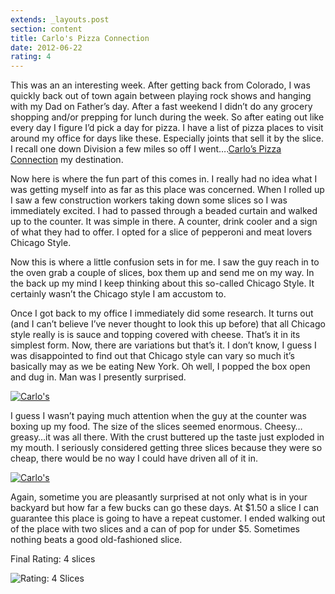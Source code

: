 ```yaml
---
extends: _layouts.post
section: content
title: Carlo's Pizza Connection
date: 2012-06-22
rating: 4
---
```


This was an an interesting week. After getting back from Colorado, I was quickly back out of town again between playing rock shows and hanging with my Dad on Father’s day. After a fast weekend I didn’t do any grocery shopping and/or prepping for lunch during the week. So after eating out like every day I figure I’d pick a day for pizza. I have a list of pizza places to visit around my office for days like these. Especially joints that sell it by the slice. I recall one down Division a few miles so off I went….[Carlo’s Pizza Connection](http://www.carlospizzaconnection.com/) my destination.

Now here is where the fun part of this comes in. I really had no idea what I was getting myself into as far as this place was concerned. When I rolled up I saw a few construction workers taking down some slices so I was immediately excited. I had to passed through a beaded curtain and walked up to the counter. It was simple in there. A counter, drink cooler and a sign of what they had to offer. I opted for a slice of pepperoni and meat lovers Chicago Style.

Now this is where a little confusion sets in for me. I saw the guy reach in to the oven grab a couple of slices, box them up and send me on my way. In the back up my mind I keep thinking about this so-called Chicago Style. It certainly wasn’t the Chicago style I am accustom to.

Once I got back to my office I immediately did some research. It turns out (and I can’t believe I’ve never thought to look this up before) that all Chicago style really is is sauce and topping covered with cheese. That’s it in its simplest form. Now, there are variations but that’s it. I don’t know, I guess I was disappointed to find out that Chicago style can vary so much it’s basically may as we be eating New York. Oh well, I popped the box open and dug in. Man was I presently surprised.

[![Carlo's](http://farm9.staticflickr.com/8143/7454842552_c1b42554f1.jpg)](http://www.flickr.com/photos/joefearnley/7454842552/ "Carlo's by joefearnley, on Flickr")

I guess I wasn’t paying much attention when the guy at the counter was boxing up my food. The size of the slices seemed enormous. Cheesy…greasy…it was all there. With the crust buttered up the taste just exploded in my mouth. I seriously considered getting three slices because they were so cheap, there would be no way I could have driven all of it in.

[![Carlo's](http://farm8.staticflickr.com/7269/7454840230_f64662644a.jpg)](http://www.flickr.com/photos/joefearnley/7454840230/ "Carlo's by joefearnley, on Flickr")

Again, sometime you are pleasantly surprised at not only what is in your backyard but how far a few bucks can go these days. At $1.50 a slice I can guarantee this place is going to have a repeat customer. I ended walking out of the place with two slices and a can of pop for under $5. Sometimes nothing beats a good old-fashioned slice.

Final Rating: 4 slices

![Rating: 4 Slices](/assets/img/pizza4_sm.jpg)